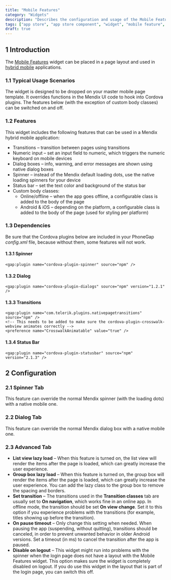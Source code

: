 ```yaml
---
title: "Mobile Features"
category: "Widgets"
description: "Describes the configuration and usage of the Mobile Features widget, which is available in the Mendix App Store."
tags: ["app store", "app store component", "widget", "mobile feature", "spinner", "transitions", "status bar"]
draft: true
---
```


## 1 Introduction

The [Mobile Features](https://appstore.home.mendix.com/link/app/48902/) widget can be placed in a page layout and used in [hybrid mobile](/refguide/hybrid-mobile) applications.

### 1.1 Typical Usage Scenarios

The widget is designed to be dropped on your master mobile page template. It overrides functions in the Mendix UI code to hook into Cordova plugins. The features below (with the exception of custom body classes) can be switched on and off.

### 1.2 Features

This widget includes the following features that can be used in a Mendix hybrid mobile application:

* Transitions – transition between pages using transitions
* Numeric input – set an input field to numeric, which triggers the numeric keyboard on mobile devices
* Dialog  boxes – info, warning, and error messages are shown using native dialog boxes
* Spinner  – instead of the Mendix default loading dots, use the native loading spinners for your device
* Status bar  – set the text color and background of the status bar
* Custom body classes:
  * Online/offline  – when the app goes offline, a configurable class is added to the body of the page
  * Android & iOS – depending on the platform, a configurable class is added to the body of the page (used for styling per platform)

### 1.3 Dependencies

Be sure that the Cordova plugins below are included in your PhoneGap *config.xml* file, because without them, some features will not work.

#### 1.3.1 Spinner

```
<gap:plugin name="cordova-plugin-spinner" source="npm" />
```

#### 1.3.2 Dialog

```
<gap:plugin name="cordova-plugin-dialogs" source="npm" version="1.2.1" />
```

#### 1.3.3 Transitions

```
<gap:plugin name="com.telerik.plugins.nativepagetransitions" source="npm" />
<!-- This needs to be added to make sure the cordova-plugin-crosswalk-webview animates correctly -->
<preference name="CrosswalkAnimatable" value="true" />
```

#### 1.3.4 Status Bar

```
<gap:plugin name="cordova-plugin-statusbar" source="npm" version="2.1.3" />
```

## 2 Configuration

### 2.1 Spinner Tab

This feature can override the normal Mendix spinner (with the loading dots) with a native mobile one.

### 2.2 Dialog Tab

This feature can override the normal Mendix dialog box with a native mobile one.

### 2.3 Advanced Tab

* **List view lazy load** – When this feature is turned on, the list view will render the items after the page is loaded, which can greatly increase the user experience.
* **Group box lazy load** – When this feature is turned on, the group box will render the items after the page is loaded, which can greatly increase the user experience. You can add the lazy class to the group box to remove the spacing and borders.
* **Set transition** – The transitions used in the **Transition classes** tab are usually set to **On navigation**, which works fine in an online app. In offline mode, the transition should be set **On view change**. Set it to this option if you experience problems with the transitions (for example, titles showing up before the transition).
* **On pause timeout** – Only change this setting when needed. When pausing the app (suspending, without quitting), transitions should be canceled, in order to prevent unwanted behavior in older Android versions. Set a timeout (in ms) to cancel the transition after the app is paused.
* **Disable on logout** – This widget might run into problems with the spinner when the login page does not have a layout with the Mobile Features widget. This option makes sure the widget is completely disabled on logout. If you do use this widget in the layout that is part of the login page, you can switch this off.
